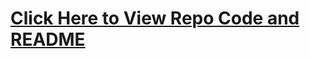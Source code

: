 
# [Click Here to View Repo Code and README](https://github.com/mhans003/codesignal-projects-react-showcase/tree/main/codesignal-projects-react)
